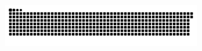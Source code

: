 <picture>
  <source media="(prefers-color-scheme: dark)" srcset="https://raw.githubusercontent.com/MarineHakobyan/MarineHakobyan/a16d184bf8e9a78dae780d5515012e56e356b604/github-contribution-grid-snake-dark.svg" />
  <source media="(prefers-color-scheme: light)" srcset="https://raw.githubusercontent.com/MarineHakobyan/MarineHakobyan/a16d184bf8e9a78dae780d5515012e56e356b604/github-contribution-grid-snake.svg" />
  <img alt="github-snake" src="https://raw.githubusercontent.com/MarineHakobyan/MarineHakobyan/a16d184bf8e9a78dae780d5515012e56e356b604/github-contribution-grid-snake-dark.svg" />
</picture>
